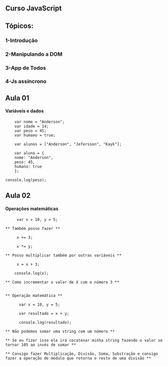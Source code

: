 ## Curso JavaScript

## Tópicos: 
### 1-Introdução
### 2-Manipulando a DOM
### 3-App de Todos
### 4-Js assíncrono

## Aula 01
#### Variáveis e dados 
```
    var nome = "Anderson";
    var idade = 14;
    var peso = 45;
    var humano = true;

    var alunos = ["Anderson", "Jefersson", "Kayk"];

    var aluno = {
    nome: "Anderson",
    peso: 45,
    humano: true
    };
```
    console.log(peso);

## Aula 02
#### Operações matemáticas

```
     var x = 10, y = 5;
```

    ** Também posso fazer **
```
     x += 3; 

     x *= y;
```

    ** Posso multiplicar também por outras variáveis **

```
     x = x + 3; 

    console.log(x);
```
    ** Como incrementar o valor de X com o número 3 **


    ** Operação matemática **

```
      var x = 10, y = 5;

      var resultado = x + y;

      console.log(resultado);
```
    ** Não podemos somar uma string com um número **

    ** Se eu fizer isso ele irá cocatenar minha string fazendo o valor se tornar 105 ao invés de somar **

    ** Consigo fazer Multiplicação, Divisão, Soma, Substração e consigo fazer a operação de módulo que retorna o resto de uma divisão **
